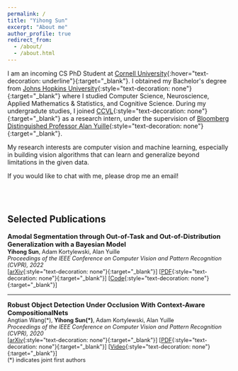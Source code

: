 ```yaml
---
permalink: /
title: "Yihong Sun"
excerpt: "About me"
author_profile: true
redirect_from: 
  - /about/
  - /about.html
---
```




I am an incoming CS PhD Student at [Cornell University](https://www.cornell.edu){:hover="text-decoration: underline"}{:target="_blank"}. I obtained my Bachelor's degree from [Johns Hopkins University](https://www.jhu.edu){:style="text-decoration: none"}{:target="_blank"} where I studied Computer Science, Neuroscience, Applied Mathematics & Statistics, and Cognitive Science.
During my undergradute studies, I joined [CCVL](https://ccvl.jhu.edu){:style="text-decoration: none"}{:target="_blank"} as a research intern, under the supervision of [Bloomberg Distinguished Professor Alan Yuille](http://www.cs.jhu.edu/~ayuille/){:style="text-decoration: none"}{:target="_blank"}.

My research interests are computer vision and machine learning, especially in building vision algorithms that can learn and generalize beyond limitations in the given data.

If you would like to chat with me, please drop me an email! 

<br/><br/>

## Selected Publications

<span style="font-size:1.05em;">**Amodal Segmentation through Out-of-Task and Out-of-Distribution Generalization with a Bayesian Model**</span>  
<span style="font-size:0.9em;">
**Yihong Sun**, Adam Kortylewski, Alan Yuille    
*Proceedings of the IEEE Conference on Computer Vision and Pattern Recognition (CVPR), 2022*  
[[arXiv](https://arxiv.org/abs/2010.13175){:style="text-decoration: none"}{:target="_blank"}] [[PDF](https://arxiv.org/pdf/2010.13175.pdf){:style="text-decoration: none"}{:target="_blank"}] [[Code](https://github.com/YihongSun/Bayesian-Amodal){:style="text-decoration: none"}{:target="_blank"}]  
</span>  

---
<span style="font-size:1.05em;">**Robust Object Detection Under Occlusion With Context-Aware CompositionalNets**</span>  
<span style="font-size:0.9em;">
Angtian Wang(\*), **Yihong Sun(\*)**, Adam Kortylewski, Alan Yuille  
*Proceedings of the IEEE Conference on Computer Vision and Pattern Recognition (CVPR), 2020*  
[[arXiv](https://arxiv.org/abs/2005.11643){:style="text-decoration: none"}{:target="_blank"}] [[PDF](https://arxiv.org/pdf/2005.11643.pdf){:style="text-decoration: none"}{:target="_blank"}] [[Video](https://youtu.be/XalAhF8Bi_0){:style="text-decoration: none"}{:target="_blank"}]  
(\*) indicates joint first authors
</span>  
